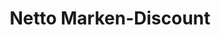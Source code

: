 ---
title: "Netto Marken-Discount"
url: /jena/netto-marken-discount-erlanger-allee/
shop: Supermarkt
---